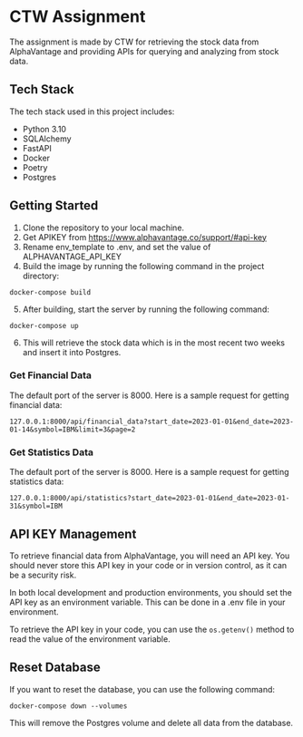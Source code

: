 # CTW Assignment

The assignment is made by CTW for retrieving the stock data from AlphaVantage and providing APIs for querying and analyzing from stock data.

## Tech Stack

The tech stack used in this project includes:

- Python 3.10
- SQLAlchemy
- FastAPI
- Docker
- Poetry
- Postgres

## Getting Started

1. Clone the repository to your local machine.
2. Get APIKEY from https://www.alphavantage.co/support/#api-key
3. Rename env_template to .env, and set the value of ALPHAVANTAGE_API_KEY
4. Build the image by running the following command in the project directory:

```angular2html
docker-compose build
```
5. After building, start the server by running the following command:
```angular2html
docker-compose up
```
6. This will retrieve the stock data which is in the most recent two weeks and insert it into Postgres.

### Get Financial Data

The default port of the server is 8000. Here is a sample request for getting financial data:
```angular2html
127.0.0.1:8000/api/financial_data?start_date=2023-01-01&end_date=2023-01-14&symbol=IBM&limit=3&page=2
```

### Get Statistics Data

The default port of the server is 8000. Here is a sample request for getting statistics data:

```angular2html
127.0.0.1:8000/api/statistics?start_date=2023-01-01&end_date=2023-01-31&symbol=IBM
```


## API KEY Management

To retrieve financial data from AlphaVantage, you will need an API key. You should never store this API key 
in your code or in version control, as it can be a security risk.

In both local development and production environments, you should set the API key as an environment variable. 
This can be done in a .env file in your environment.

To retrieve the API key in your code, you can use the `os.getenv()` 
method to read the value of the environment variable.

## Reset Database

If you want to reset the database, you can use the following command:

```angular2html
docker-compose down --volumes
```

This will remove the Postgres volume and delete all data from the database.


